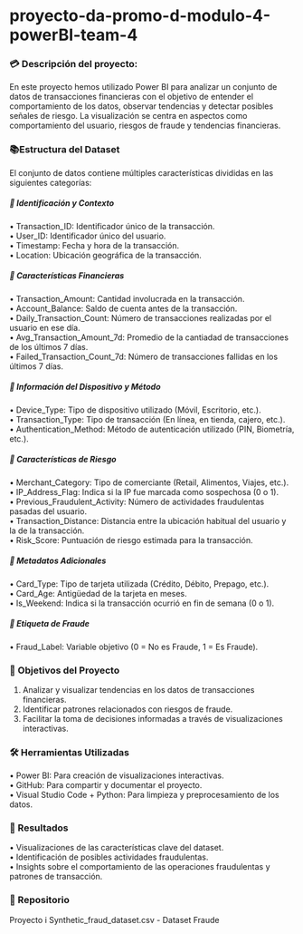 # proyecto-da-promo-d-modulo-4-powerBI-team-4

### :credit_card: Descripción del proyecto:   

En este proyecto hemos utilizado Power BI para analizar un conjunto de datos de transacciones financieras con el objetivo de entender el comportamiento de los datos, observar tendencias y detectar posibles señales de riesgo. La visualización se centra en aspectos como comportamiento del usuario, riesgos de fraude y tendencias financieras.

### :books:Estructura del Dataset   
El conjunto de datos contiene múltiples características divididas en las siguientes categorías:

##### :large_blue_circle: Identificación y Contexto   
•	Transaction_ID: Identificador único de la transacción.   
•	User_ID: Identificador único del usuario.   
•	Timestamp: Fecha y hora de la transacción.   
•	Location: Ubicación geográfica de la transacción.   
##### :large_blue_circle: Características Financieras   
•	Transaction_Amount: Cantidad involucrada en la transacción.   
•	Account_Balance: Saldo de cuenta antes de la transacción.   
•	Daily_Transaction_Count: Número de transacciones realizadas por el usuario en ese día.   
•	Avg_Transaction_Amount_7d: Promedio de la cantiadad de transacciones de los últimos 7 días.    
•	Failed_Transaction_Count_7d: Número de transacciones fallidas en los últimos 7 días.   
##### :large_blue_circle: Información del Dispositivo y Método   
•	Device_Type: Tipo de dispositivo utilizado (Móvil, Escritorio, etc.).   
•	Transaction_Type: Tipo de transacción (En línea, en tienda, cajero, etc.).   
•	Authentication_Method: Método de autenticación utilizado (PIN, Biometría, etc.).   
##### :large_blue_circle: Características de Riesgo    
•	Merchant_Category: Tipo de comerciante (Retail, Alimentos, Viajes, etc.).   
•	IP_Address_Flag: Indica si la IP fue marcada como sospechosa (0 o 1).   
•	Previous_Fraudulent_Activity: Número de actividades fraudulentas pasadas del usuario.   
•	Transaction_Distance: Distancia entre la ubicación habitual del usuario y la de la transacción.   
•	Risk_Score: Puntuación de riesgo estimada para la transacción.   
##### :large_blue_circle: Metadatos Adicionales   
•	Card_Type: Tipo de tarjeta utilizada (Crédito, Débito, Prepago, etc.).  
•	Card_Age: Antigüedad de la tarjeta en meses.  
•	Is_Weekend: Indica si la transacción ocurrió en fin de semana (0 o 1). 
##### :large_blue_circle: Etiqueta de Fraude   
•	Fraud_Label: Variable objetivo (0 = No es Fraude, 1 = Es Fraude).

### :dart: Objetivos del Proyecto
1.	Analizar y visualizar tendencias en los datos de transacciones financieras.
2.	Identificar patrones relacionados con riesgos de fraude.
3.	Facilitar la toma de decisiones informadas a través de visualizaciones interactivas.

### :hammer_and_wrench: Herramientas Utilizadas
•	Power BI: Para creación de visualizaciones interactivas.   
•	GitHub: Para compartir y documentar el proyecto.   
•	Visual Studio Code + Python: Para limpieza y preprocesamiento de los datos.   

### :compass: Resultados
•	Visualizaciones de las características clave del dataset.   
•	Identificación de posibles actividades fraudulentas.   
•	Insights sobre el comportamiento de las operaciones fraudulentas  y patrones de transacción.   

### :open_file_folder: Repositorio

Proyecto i
Synthetic_fraud_dataset.csv - Dataset Fraude




